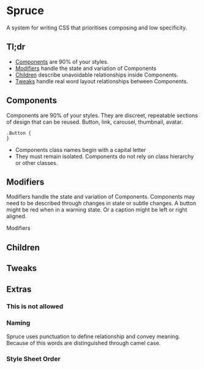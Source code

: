 # Spruce

A system for writing CSS that prioritises composing and low specificity.

## Tl;dr
* [Components] are 90% of your styles.
* [Modifiers] handle the state and variation of Components
* [Children] describe unavoidable relationships inside Components.
* [Tweaks] handle real word layout relationships between Components.

## Components
Components are 90% of your styles. They are discreet, repeatable sections of design that can be reused. Button, link, carousel, thumbnail, avatar. 

```
.Button {
}
```

* Components class names begin with a capital letter
* They must remain isolated. Components do not rely on class hierarchy or other classes. 

## Modifiers
Modifiers handle the state and variation of Components. Components may need to be described through changes in state or subtle changes. A button might be red when in a warning state. Or a caption might be left or right aligned.  

Modifiers 

## Children
## Tweaks

## Extras
### This is not allowed
### Naming
Spruce uses punctuation to define relationship and convey meaning. Because of this words are distinguished through camel case. 

### Style Sheet Order

[Components]: #Components
[Modifiers]: #Modifiers
[Children]: #Children
[Tweaks]: #Tweaks
